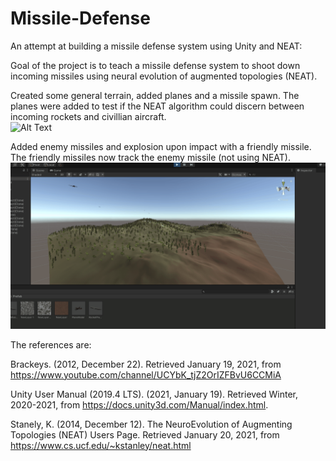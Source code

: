 # Missile-Defense

An attempt at building a missile defense system using Unity and NEAT:

Goal of the project is to teach a missile defense system to shoot down incoming missiles using neural evolution of augmented topologies (NEAT).


Created some general terrain, added planes and a missile spawn. The planes were added to test if the NEAT algorithm could discern between incoming rockets and civillian aircraft.   
![Alt Text](https://github.com/crumpl07/MissileDefense/blob/main/Video/MissileStuff_01.gif)


Added enemy missiles and explosion upon impact with a friendly missile. The friendly missiles now track the enemy missile (not using NEAT).
![Alt Text](https://github.com/crumpl07/MissileDefense/blob/main/Video/MissileStuff_05.gif)

The references are: 

Brackeys. (2012, December 22). Retrieved January 19, 2021, from https://www.youtube.com/channel/UCYbK_tjZ2OrIZFBvU6CCMiA

Unity User Manual (2019.4 LTS). (2021, January 19). Retrieved Winter, 2020-2021, from https://docs.unity3d.com/Manual/index.html.

Stanely, K. (2014, December 12). The NeuroEvolution of Augmenting Topologies (NEAT) Users Page. Retrieved January 20, 2021, from https://www.cs.ucf.edu/~kstanley/neat.html
